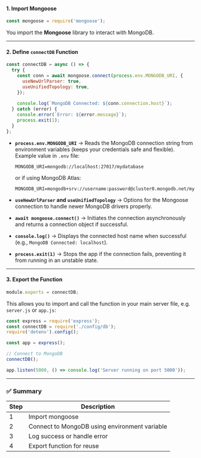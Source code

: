 #### 1. Import Mongoose

```js
const mongoose = require('mongoose');
```

You import the **Mongoose** library to interact with MongoDB.

---

#### 2. Define `connectDB` Function

```js
const connectDB = async () => {
  try {
    const conn = await mongoose.connect(process.env.MONGODB_URI, {
      useNewUrlParser: true,
      useUnifiedTopology: true,
    });
    
    console.log(`MongoDB Connected: ${conn.connection.host}`);
  } catch (error) {
    console.error(`Error: ${error.message}`);
    process.exit(1);
  }
};
```

* **`process.env.MONGODB_URI`**
  → Reads the MongoDB connection string from environment variables (keeps your credentials safe and flexible).
  Example value in `.env` file:

  ```env
  MONGODB_URI=mongodb://localhost:27017/mydatabase
  ```

  or if using MongoDB Atlas:

  ```env
  MONGODB_URI=mongodb+srv://username:password@cluster0.mongodb.net/mydatabase
  ```

* **`useNewUrlParser` and `useUnifiedTopology`**
  → Options for the Mongoose connection to handle newer MongoDB drivers properly.

* **`await mongoose.connect()`**
  → Initiates the connection asynchronously and returns a connection object if successful.

* **`console.log()`**
  → Displays the connected host name when successful (e.g., `MongoDB Connected: localhost`).

* **`process.exit(1)`**
  → Stops the app if the connection fails, preventing it from running in an unstable state.

---

#### 3. Export the Function

```js
module.exports = connectDB;
```

This allows you to import and call the function in your main server file, e.g. `server.js` or `app.js`:

```js
const express = require('express');
const connectDB = require('./config/db');
require('dotenv').config();

const app = express();

// Connect to MongoDB
connectDB();

app.listen(5000, () => console.log('Server running on port 5000'));
```

---

### ✅ **Summary**

| Step | Description                                   |
| ---- | --------------------------------------------- |
| 1    | Import mongoose                               |
| 2    | Connect to MongoDB using environment variable |
| 3    | Log success or handle error                   |
| 4    | Export function for reuse                     |

